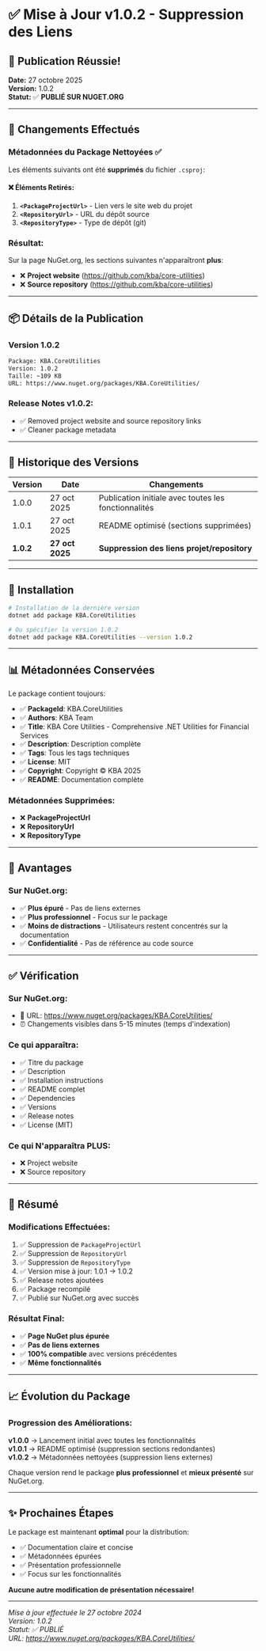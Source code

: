 # ✅ Mise à Jour v1.0.2 - Suppression des Liens

## 🎉 Publication Réussie!

**Date:** 27 octobre 2025  
**Version:** 1.0.2  
**Statut:** ✅ **PUBLIÉ SUR NUGET.ORG**

---

## 📝 Changements Effectués

### Métadonnées du Package Nettoyées ✅

Les éléments suivants ont été **supprimés** du fichier `.csproj`:

#### ❌ Éléments Retirés:
1. **`<PackageProjectUrl>`** - Lien vers le site web du projet
2. **`<RepositoryUrl>`** - URL du dépôt source
3. **`<RepositoryType>`** - Type de dépôt (git)

### Résultat:

Sur la page NuGet.org, les sections suivantes n'apparaîtront **plus**:
- ❌ **Project website** (https://github.com/kba/core-utilities)
- ❌ **Source repository** (https://github.com/kba/core-utilities)

---

## 📦 Détails de la Publication

### Version 1.0.2

```bash
Package: KBA.CoreUtilities
Version: 1.0.2
Taille: ~109 KB
URL: https://www.nuget.org/packages/KBA.CoreUtilities/
```

### Release Notes v1.0.2:
- ✅ Removed project website and source repository links
- ✅ Cleaner package metadata

---

## 🔄 Historique des Versions

| Version | Date | Changements |
|---------|------|-------------|
| 1.0.0 | 27 oct 2025 | Publication initiale avec toutes les fonctionnalités |
| 1.0.1 | 27 oct 2025 | README optimisé (sections supprimées) |
| **1.0.2** | **27 oct 2025** | **Suppression des liens projet/repository** |

---

## 🚀 Installation

```bash
# Installation de la dernière version
dotnet add package KBA.CoreUtilities

# Ou spécifier la version 1.0.2
dotnet add package KBA.CoreUtilities --version 1.0.2
```

---

## 📊 Métadonnées Conservées

Le package contient toujours:
- ✅ **PackageId**: KBA.CoreUtilities
- ✅ **Authors**: KBA Team
- ✅ **Title**: KBA Core Utilities - Comprehensive .NET Utilities for Financial Services
- ✅ **Description**: Description complète
- ✅ **Tags**: Tous les tags techniques
- ✅ **License**: MIT
- ✅ **Copyright**: Copyright © KBA 2025
- ✅ **README**: Documentation complète

### Métadonnées Supprimées:
- ❌ **PackageProjectUrl**
- ❌ **RepositoryUrl**
- ❌ **RepositoryType**

---

## 🎯 Avantages

### Sur NuGet.org:
- ✅ **Plus épuré** - Pas de liens externes
- ✅ **Plus professionnel** - Focus sur le package
- ✅ **Moins de distractions** - Utilisateurs restent concentrés sur la documentation
- ✅ **Confidentialité** - Pas de référence au code source

---

## ✅ Vérification

### Sur NuGet.org:
- 🔗 URL: https://www.nuget.org/packages/KBA.CoreUtilities/
- ⏰ Changements visibles dans 5-15 minutes (temps d'indexation)

### Ce qui apparaîtra:
- ✅ Titre du package
- ✅ Description
- ✅ Installation instructions
- ✅ README complet
- ✅ Dependencies
- ✅ Versions
- ✅ Release notes
- ✅ License (MIT)

### Ce qui N'apparaîtra PLUS:
- ❌ Project website
- ❌ Source repository

---

## 🎊 Résumé

### Modifications Effectuées:
1. ✅ Suppression de `PackageProjectUrl`
2. ✅ Suppression de `RepositoryUrl`
3. ✅ Suppression de `RepositoryType`
4. ✅ Version mise à jour: 1.0.1 → 1.0.2
5. ✅ Release notes ajoutées
6. ✅ Package recompilé
7. ✅ Publié sur NuGet.org avec succès

### Résultat Final:
- ✅ **Page NuGet plus épurée**
- ✅ **Pas de liens externes**
- ✅ **100% compatible** avec versions précédentes
- ✅ **Même fonctionnalités**

---

## 📈 Évolution du Package

### Progression des Améliorations:

**v1.0.0** → Lancement initial avec toutes les fonctionnalités  
**v1.0.1** → README optimisé (suppression sections redondantes)  
**v1.0.2** → Métadonnées nettoyées (suppression liens externes)

Chaque version rend le package **plus professionnel** et **mieux présenté** sur NuGet.org.

---

## ✨ Prochaines Étapes

Le package est maintenant **optimal** pour la distribution:
- ✅ Documentation claire et concise
- ✅ Métadonnées épurées
- ✅ Présentation professionnelle
- ✅ Focus sur les fonctionnalités

**Aucune autre modification de présentation nécessaire!**

---

*Mise à jour effectuée le 27 octobre 2024*  
*Version: 1.0.2*  
*Statut: ✅ PUBLIÉ*  
*URL: https://www.nuget.org/packages/KBA.CoreUtilities/*
